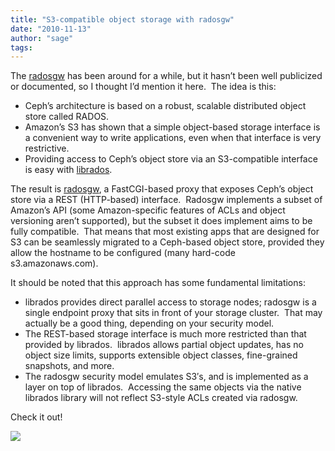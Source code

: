 ```yaml
---
title: "S3-compatible object storage with radosgw"
date: "2010-11-13"
author: "sage"
tags: 
---
```


The [radosgw](http://ceph.newdream.net/wiki/RADOS_Gateway) has been around for a while, but it hasn’t been well publicized or documented, so I thought I’d mention it here.  The idea is this:

- Ceph’s architecture is based on a robust, scalable distributed object store called RADOS.
- Amazon’s S3 has shown that a simple object-based storage interface is a convenient way to write applications, even when that interface is very restrictive.
- Providing access to Ceph’s object store via an S3-compatible interface is easy with [librados](http://ceph.newdream.net/wiki/RADOS_Gateway).

The result is [radosgw](http://ceph.newdream.net/wiki/RADOS_Gateway), a FastCGI-based proxy that exposes Ceph’s object store via a REST (HTTP-based) interface.  Radosgw implements a subset of Amazon’s API (some Amazon-specific features of ACLs and object versioning aren’t supported), but the subset it does implement aims to be fully compatible.  That means that most existing apps that are designed for S3 can be seamlessly migrated to a Ceph-based object store, provided they allow the hostname to be configured (many hard-code s3.amazonaws.com).

It should be noted that this approach has some fundamental limitations:

- librados provides direct parallel access to storage nodes; radosgw is a single endpoint proxy that sits in front of your storage cluster.  That may actually be a good thing, depending on your security model.
- The REST-based storage interface is much more restricted than that provided by librados.  librados allows partial object updates, has no object size limits, supports extensible object classes, fine-grained snapshots, and more.
- The radosgw security model emulates S3′s, and is implemented as a layer on top of librados.  Accessing the same objects via the native librados library will not reflect S3-style ACLs created via radosgw.

Check it out!

![](http://track.hubspot.com/__ptq.gif?a=268973&k=14&bu=http://ceph.com&r=http://ceph.com/dev-notes/s3-compatible-object-storage-with-radosgw/&bvt=rss&p=wordpress)
